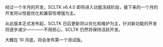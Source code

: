 经过一个半月的开发，SCLTK v6.4.0 即将进入功能冻结阶段，接下来的一个月的开发将以性能优化和兼容性增强为主。

从此版本正式发布起，SCLTK 日后更新将以优化和维护为主，针对新功能的开发将逐步减少————不用担心，SCLTK 仍然将保持活跃开发。

大概在 10 月底，将会发布第一个测试版。